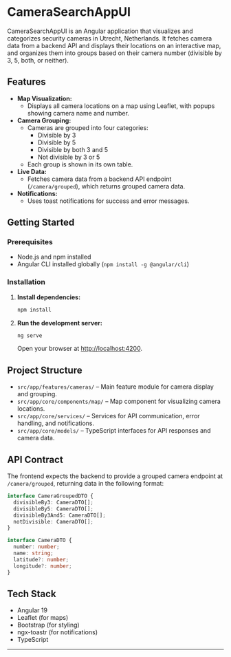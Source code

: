 # CameraSearchAppUI

CameraSearchAppUI is an Angular application that visualizes and categorizes security cameras in Utrecht, Netherlands. It fetches camera data from a backend API and displays their locations on an interactive map, and organizes them into groups based on their camera number (divisible by 3, 5, both, or neither).

## Features

- **Map Visualization:**
  - Displays all camera locations on a map using Leaflet, with popups showing camera name and number.
- **Camera Grouping:**
  - Cameras are grouped into four categories:
    - Divisible by 3
    - Divisible by 5
    - Divisible by both 3 and 5
    - Not divisible by 3 or 5
  - Each group is shown in its own table.
- **Live Data:**
  - Fetches camera data from a backend API endpoint (`/camera/grouped`), which returns grouped camera data.
- **Notifications:**
  - Uses toast notifications for success and error messages.

## Getting Started

### Prerequisites
- Node.js and npm installed
- Angular CLI installed globally (`npm install -g @angular/cli`)

### Installation

1. **Install dependencies:**
   ```bash
   npm install
   ```

2. **Run the development server:**
   ```bash
   ng serve
   ```
   Open your browser at [http://localhost:4200](http://localhost:4200).


## Project Structure
- `src/app/features/cameras/` – Main feature module for camera display and grouping.
- `src/app/core/components/map/` – Map component for visualizing camera locations.
- `src/app/core/services/` – Services for API communication, error handling, and notifications.
- `src/app/core/models/` – TypeScript interfaces for API responses and camera data.


## API Contract
The frontend expects the backend to provide a grouped camera endpoint at `/camera/grouped`, returning data in the following format:

```ts
interface CameraGroupedDTO {
  divisibleBy3: CameraDTO[];
  divisibleBy5: CameraDTO[];
  divisibleBy3And5: CameraDTO[];
  notDivisible: CameraDTO[];
}

interface CameraDTO {
  number: number;
  name: string;
  latitude?: number;
  longitude?: number;
}
```

## Tech Stack
- Angular 19
- Leaflet (for maps)
- Bootstrap (for styling)
- ngx-toastr (for notifications)
- TypeScript

---
